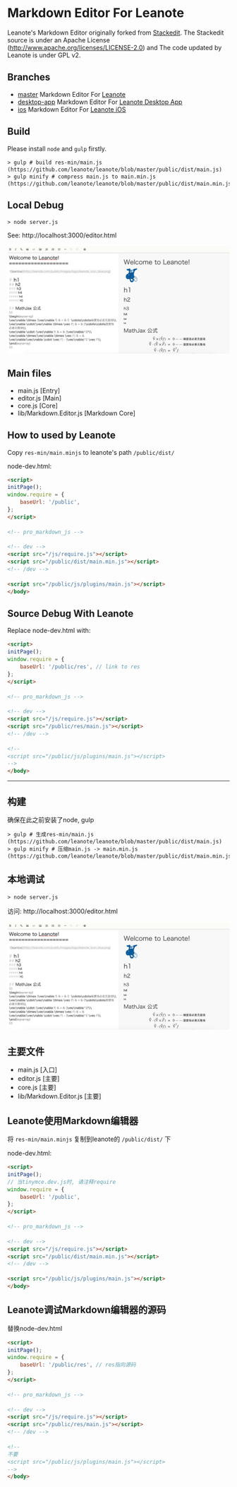 # Markdown Editor For Leanote

Leanote's Markdown Editor originally forked from [Stackedit](https://github.com/benweet/stackedit). The Stackedit source is under an Apache License (http://www.apache.org/licenses/LICENSE-2.0) and The code updated by Leanote is under GPL v2.

## Branches

* [master](https://github.com/leanote/desktop-app) Markdown Editor For [Leanote](https://github.com/leanote/leanote)
* [desktop-app](https://github.com/leanote/markdown-editor/tree/desktop-app) Markdown Editor For [Leanote Desktop App](https://github.com/leanote/desktop-app)
* [ios](https://github.com/leanote/markdown-editor/tree/ios) Markdown Editor For [Leanote iOS](https://github.com/leanote/desktop-ios)

## Build

Please install `node` and `gulp` firstly.

```
> gulp # build res-min/main.js (https://github.com/leanote/leanote/blob/master/public/dist/main.js)
> gulp minify # compress main.js to main.min.js (https://github.com/leanote/leanote/blob/master/public/dist/main.min.js)
```

## Local Debug

```
> node server.js
```

See: http://localhost:3000/editor.html

![](screenshot.png)

## Main files

* main.js [Entry]
* editor.js [Main]
* core.js [Core]
* lib/Markdown.Editor.js [Markdown Core]

## How to used by Leanote

Copy `res-min/main.minjs` to leanote's path `/public/dist/`

node-dev.html:

```html
<script>
initPage();
window.require = {
    baseUrl: '/public',
};
</script>

<!-- pro_markdown_js -->

<!-- dev -->
<script src="/js/require.js"></script>
<script src="/public/dist/main.min.js"></script>
<!-- /dev -->

<script src="/public/js/plugins/main.js"></script>
</body>
```

## Source Debug With Leanote 

Replace node-dev.html with:

```html
<script>
initPage();
window.require = {
    baseUrl: '/public/res', // link to res
};
</script>

<!-- pro_markdown_js -->

<!-- dev -->
<script src="/js/require.js"></script>
<script src="/public/res/main.js"></script>
<!-- /dev -->

<!--
<script src="/public/js/plugins/main.js"></script>
-->
</body>
```

----------------------------------------

## 构建

确保在此之前安装了node, gulp
```
> gulp # 生成res-min/main.js (https://github.com/leanote/leanote/blob/master/public/dist/main.js)
> gulp minify # 压缩main.js -> main.min.js (https://github.com/leanote/leanote/blob/master/public/dist/main.min.js)
```

## 本地调试

```
> node server.js
```

访问: http://localhost:3000/editor.html

![](screenshot.png)

## 主要文件

* main.js [入口]
* editor.js [主要]
* core.js [主要]
* lib/Markdown.Editor.js [主要]

## Leanote使用Markdown编辑器

将 `res-min/main.minjs` 复制到leanote的 `/public/dist/` 下

node-dev.html:

```html
<script>
initPage();
// 当tinymce.dev.js时, 请注释require
window.require = {
    baseUrl: '/public',
};
</script>

<!-- pro_markdown_js -->

<!-- dev -->
<script src="/js/require.js"></script>
<script src="/public/dist/main.min.js"></script>
<!-- /dev -->

<script src="/public/js/plugins/main.js"></script>
</body>
```

## Leanote调试Markdown编辑器的源码

替换node-dev.html

```html
<script>
initPage();
window.require = {
    baseUrl: '/public/res', // res指向源码
};
</script>

<!-- pro_markdown_js -->

<!-- dev -->
<script src="/js/require.js"></script>
<script src="/public/res/main.js"></script>
<!-- /dev -->

<!--
不要
<script src="/public/js/plugins/main.js"></script>
-->
</body>
```